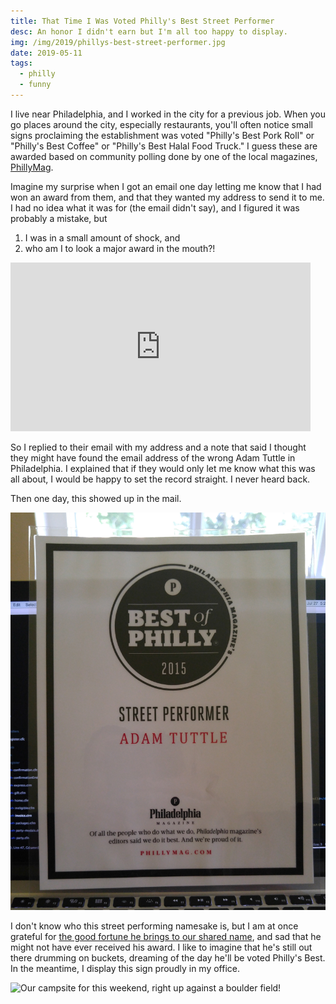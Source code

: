 ```yaml
---
title: That Time I Was Voted Philly's Best Street Performer
desc: An honor I didn't earn but I'm all too happy to display.
img: /img/2019/phillys-best-street-performer.jpg
date: 2019-05-11
tags:
  - philly
  - funny
---
```


I live near Philadelphia, and I worked in the city for a previous job. When you go places around the city, especially restaurants, you'll often notice small signs proclaiming the establishment was voted "Philly's Best Pork Roll" or "Philly's Best Coffee" or "Philly's Best Halal Food Truck." I guess these are awarded based on community polling done by one of the local magazines, [PhillyMag](https://www.phillymag.com/).

Imagine my surprise when I got an email one day letting me know that I had won an award from them, and that they wanted my address to send it to me. I had no idea what it was for (the email didn't say), and I figured it was probably a mistake, but

1. I was in a small amount of shock, and
1. who am I to look a major award in the mouth?!

<iframe src="https://giphy.com/embed/3ohs7Mx78Zt2x2xgbu" width="480" height="270" frameBorder="0" class="giphy-embed" allowFullScreen></iframe>

So I replied to their email with my address and a note that said I thought they might have found the email address of the wrong Adam Tuttle in Philadelphia. I explained that if they would only let me know what this was all about, I would be happy to set the record straight. I never heard back.

Then one day, this showed up in the mail.

![Philly's Best Street Performer: Adam Tuttle](/img/2019/phillys-best-street-performer.jpg)

I don't know who this street performing namesake is, but I am at once grateful for [the good fortune he brings to our shared name](https://www.phillymag.com/best-of-philly/adam-tuttle/), and sad that he might not have ever received his award. I like to imagine that he's still out there drumming on buckets, dreaming of the day he'll be voted Philly's Best. In the meantime, I display this sign proudly in my office.

![Our campsite for this weekend, right up against a boulder field!](/img/2019/camping-boulder-field.jpg)
